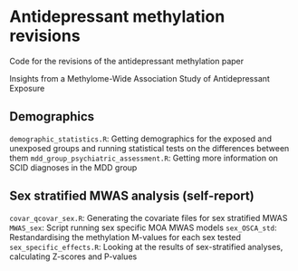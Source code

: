 # Antidepressant methylation revisions 
Code for the revisions of the antidepressant methylation paper

Insights from a Methylome-Wide Association Study of Antidepressant Exposure

## Demographics 

`demographic_statistics.R`: Getting demographics for the exposed and unexposed groups and running statistical tests on the differences between them
`mdd_group_psychiatric_assessment.R`: Getting more information on SCID diagnoses in the MDD group

## Sex stratified MWAS analysis (self-report)

`covar_qcovar_sex.R`: Generating the covariate files for sex stratified MWAS
`MWAS_sex`: Script running sex specific MOA MWAS models
`sex_OSCA_std`: Restandardising the methylation M-values for each sex tested
`sex_specific_effects.R`: Looking at the results of sex-stratified analyses, calculating Z-scores and P-values



